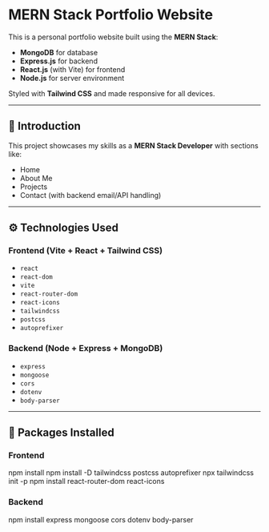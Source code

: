 # MERN Stack Portfolio Website

This is a personal portfolio website built using the **MERN Stack**:
- **MongoDB** for database
- **Express.js** for backend
- **React.js** (with Vite) for frontend
- **Node.js** for server environment

Styled with **Tailwind CSS** and made responsive for all devices.

---

## 🔰 Introduction

This project showcases my skills as a **MERN Stack Developer** with sections like:
- Home
- About Me
- Projects
- Contact (with backend email/API handling)

---

## ⚙️ Technologies Used

### Frontend (Vite + React + Tailwind CSS)
- `react`
- `react-dom`
- `vite`
- `react-router-dom`
- `react-icons`
- `tailwindcss`
- `postcss`
- `autoprefixer`

### Backend (Node + Express + MongoDB)
- `express`
- `mongoose`
- `cors`
- `dotenv`
- `body-parser`

---

## 🧾 Packages Installed

### Frontend

npm install
npm install -D tailwindcss postcss autoprefixer
npx tailwindcss init -p
npm install react-router-dom react-icons

### Backend

npm install express mongoose cors dotenv body-parser


